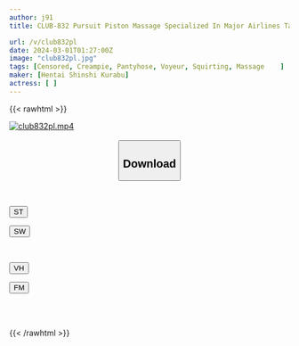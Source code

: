 ```yaml
---
author: j91
title: CLUB-832 Pursuit Piston Massage Specialized In Major Airlines Targeting Only Beautiful Legged Cabin Attendants 8

url: /v/club832pl
date: 2024-03-01T01:27:00Z
image: "club832pl.jpg"
tags: [Censored, Creampie, Pantyhose, Voyeur, Squirting, Massage	]
maker: [Hentai Shinshi Kurabu]
actress: [ ]
---
```



{{< rawhtml >}}

<div class="video" data-videoid="7jAe48QwkBFyYk">
    <a href="javascript:;">
        <img src="/v/club832pl/club832pl.jpg" width="WIDTH" height="HEIGHT" alt="club832pl.mp4" loading="lazy">
    </a>
</div>

<script type="text/javascript" src="https://j91.asia/asset/on-demand-st.js"></script>

<br>
  <link rel="stylesheet" href="https://j91.asia/asset/bs5.css">
  
  <center>
  <button class="btn btn-primary" type="button" data-bs-toggle="collapse" data-bs-target=".multi-collapse" aria-expanded="false" aria-controls="multiCollapseExample1 multiCollapseExample2"><h2>Download</h2></button></center>
</p>
<div class="row">
  <div class="col">
    <div class="collapse multi-collapse" id="multiCollapseExample1">
      <div class="card card-body">
	      	      <br>
<div class="buttons">  
<p><a href="https://streamtape.to/v/7jAe48QwkBFyYk" target="_blank"><button class="btn-hover color-3"><i class="fa fa-download"></i> ST</button></a></p>
<p><a href="https://cdnwish.com/sukiyrc2qyjw" target="_blank"><button class="btn-hover color-2"><i class="fa fa-download"></i> SW</button></a></p></div>
    </div>
  </div>
</div>
  <div class="col">
    <div class="collapse multi-collapse" id="multiCollapseExample2">
      <div class="card card-body">
	      <br>
<div class="buttons">
<p><a href="javascript:;"><button class="btn-hover color-9"><i class="fa fa-download"></i> VH</button></a></p>
<p><a href="javascript:;"><button class="btn-hover color-8"><i class="fa fa-download"></i> FM</button></a></p></div>
<br><br>
      </div>
    </div>
  </div>
</div>

{{< /rawhtml >}}